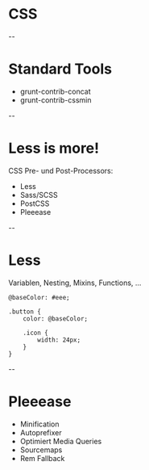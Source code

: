 # CSS

--

# Standard Tools

- grunt-contrib-concat
- grunt-contrib-cssmin

--

# Less is more!

CSS Pre- und Post-Processors:
- Less
- Sass/SCSS
- PostCSS
- Pleeease

--

# Less

Variablen, Nesting, Mixins, Functions, ...

```less
@baseColor: #eee;

.button {
    color: @baseColor;

    .icon {
        width: 24px;
    }
}
```

--

# Pleeease

- Minification
- Autoprefixer
- Optimiert Media Queries
- Sourcemaps
- Rem Fallback